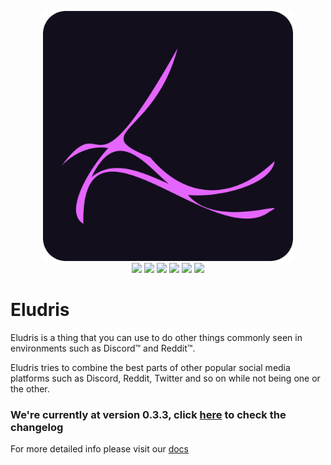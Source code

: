 <p align="center">
  <img width="400em" src="https://github.com/eludris/.github/blob/main/assets/das_ding.png" />
  <br>
  <a href="https://discord.gg/vV6v2DhWQB"><img src="https://shields.io/discord/980412957060137001?style=for-the-badge&logo=discord&labelColor=363934&label=Discord%20Server&color=363934" /></a>
  <a href="https://reddit.com/r/eludris"><img src="https://img.shields.io/static/v1?&label=%20&style=for-the-badge&message=Reddit&logo=reddit&logoColor=ff5700&color=121212&labelColor=121212" /></a>
  <a href="https://twitter.com/eludris"><img src="https://img.shields.io/static/v1?&label=%20&style=for-the-badge&message=Twitter&logo=twitter&color=15202b&labelColor=15202b" /></a>
  <a href="https://eludevs.pages.dev"><img src="https://img.shields.io/static/v1?&label=%20&style=for-the-badge&message=Docs&logo=mdbook&color=211233&labelColor=211233" /></a>
  <a href="https://github.com/eludris/eludris/actions/workflows/ci.yml"><img src="https://img.shields.io/github/actions/workflow/status/eludris/eludris/ci.yml?label=checks&labelColor=333&logo=github&style=for-the-badge" /></a>
  <a href="https://github.com/eludris/eludris/actions/workflows/build.yml"><img src="https://img.shields.io/github/actions/workflow/status/eludris/eludris/build.yml?label=Builds&labelColor=003f8c&logo=docker&style=for-the-badge" /></a>
</p>

# Eludris

Eludris is a thing that you can use to do other things commonly seen in environments
such as Discord™ and Reddit™.

Eludris tries to combine the best parts of other popular social media platforms
such as Discord, Reddit, Twitter and so on while not being one or the other.

### We're currently at version 0.3.3, click [here](https://eludevs.pages.dev/changelogs/0-3-3) to check the changelog

For more detailed info please visit our [docs](https://devs.eludris.com)
